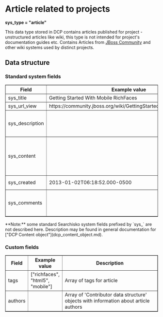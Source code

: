 Article related to projects
============================================

**sys\_type = "article"**

This data type stored in DCP contains articles published for project - unstructured 
articles like wiki, this type is not intended for project's documentation guides etc.
Contains Articles from [JBoss Community](https://community.jboss.org/docs) and 
other wiki systems used by distinct projects. 

## Data structure

### Standard system fields
<table border="1">
<thead>
  <th>Field</th>
  <th>Example value</th>
  <th width="63%">Description</th>
</thead>
<tbody>
<tr><td>sys_title</td><td>Getting Started With Mobile RichFaces</td><td>Article title</td></tr>
<tr><td>sys_url_view</td><td>https://community.jboss.org/wiki/GettingStartedWithMobileRichFaces</td><td>URL of Article view</td></tr>
<tr><td>sys_description</td><td></td><td>Shortened description created from begin of article, contains only clear text</td></tr>
<tr><td>sys_content</td><td></td><td>Full rendered article. May contain HTML tags or some wiki syntax as defined by `sys_content_content-type`.</td></tr>
<tr><td>sys_created</td><td>2013-01-02T06:18:52.000-0500</td><td>Timestamp when article was created</td></tr>
<tr><td>sys_comments</td><td></td><td>Article related comments using 'Comment data structure'</td></tr>
</tbody>
</table>
**Note:** some standard Searchisko system fields prefixed by `sys_` are not described here. Description may be found in general documentation for ["DCP Content object"](dcp_content_object.md).

### Custom fields
<table border="1">
<thead>
  <th>Field</th>
  <th>Example value</th>
  <th width="63%">Description</th>
</thead>
<tbody>
<tr><td>tags</td><td>["richfaces", "html5", "mobile"]</td><td>Array of tags for article</td></tr>
<tr><td>authors</td><td></td><td>Array of 'Contributor data structure' objects with information about article authors</td></tr>
</tbody>
</table>
